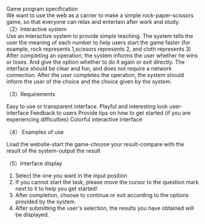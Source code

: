 Game program specification                              
We want to use the web as a carrier to make a simple rock-paper-scissors game, so that everyone can relax and entertain after work and study.                                         
（2）Interactive system                                      
Use an interactive system to provide simple teaching. The system tells the user the meaning of each number to help users start the game faster (for example, rock represents 1,scissors represents 2, and cloth represents 3)
After completing an operation, the system informs the user whether he wins or loses.
And give the option whether to do it again or exit directly.
The interface should be clear and fun, and does not require a network connection.
After the user completes the operation, the system should inform the user of the choice and the choice given by the system.

（3）Requirements                                                  

  
Easy to use or transparent interface.
Playful and interesting look
user-interface
Feedback to users
Provide tips on how to get started (if you are experiencing difficulties)
Colorful interactive interface

（4） Examples of use                                                   

Load the website-start the game-choose your result-compare with the result of the system-output the result

（5）Interface display                                          
                
1. Select the one you want in the input position
2. If you cannot start the task, please move the cursor to the question mark next to it to help you get started!
3. After completion, choose to continue or exit according to the options provided by the system.
4. After submitting the user's selection, the results you have obtained will be displayed.

